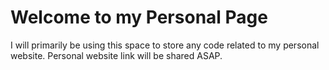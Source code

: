 # Welcome to my Personal Page
I will primarily be using this space to store any code related to my personal website. Personal website link will be shared ASAP.
